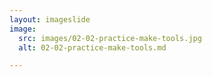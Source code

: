 ```yaml
---
layout: imageslide
image:
  src: images/02-02-practice-make-tools.jpg
  alt: 02-02-practice-make-tools.md

---
```

